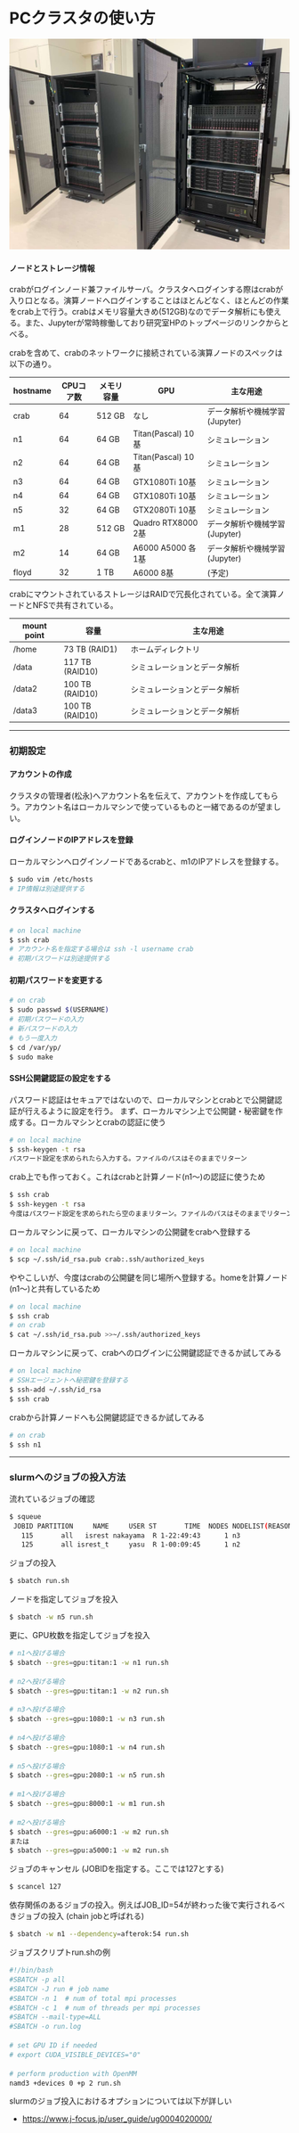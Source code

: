 # PCクラスタの使い方

![computer3](images/computer3.jpg)

#### ノードとストレージ情報

crabがログインノード兼ファイルサーバ。クラスタへログインする際はcrabが入り口となる。演算ノードへログインすることはほとんどなく、ほとんどの作業をcrab上で行う。crabはメモリ容量大きめ(512GB)なのでデータ解析にも使える。また、Jupyterが常時稼働しており研究室HPのトップページのリンクからとべる。

crabを含めて、crabのネットワークに接続されている演算ノードのスペックは以下の通り。

|  hostname  |  CPUコア数  |  メモリ容量   | GPU                 |   主な用途                               | 
|------------|------------|--------------|---------------------|-----------------------------------------|
|  crab      |  64        | 512 GB       | なし                | データ解析や機械学習(Jupyter)              | 
|  n1        |  64        | 64 GB        | Titan(Pascal) 10基  | シミュレーション                          | 
|  n2        |  64        | 64 GB        | Titan(Pascal) 10基  | シミュレーション                          | 
|  n3        |  64        | 64 GB        | GTX1080Ti     10基  | シミュレーション                          | 
|  n4        |  64        | 64 GB        | GTX1080Ti     10基  | シミュレーション                          | 
|  n5        |  32        | 64 GB        | GTX2080Ti     10基  | シミュレーション                          | 
|  m1        |  28        | 512 GB       | Quadro RTX8000 2基  | データ解析や機械学習(Jupyter)             |  
|  m2        |  14        | 64 GB        | A6000 A5000   各1基  | データ解析や機械学習(Jupyter)             | 
|  floyd     |  32        |  1 TB        | A6000          8基  | (予定)                                | 

crabにマウントされているストレージはRAIDで冗長化されている。全て演算ノードとNFSで共有されている。

|  mount point  |  容量           |   主な用途                                 | 
| ------------- | --------------  | ------------------------------------------|
|  /home        |  73 TB (RAID1)  | ホームディレクトリ　　　　 　　　　　　  　　　  | 
|  /data        |  117 TB (RAID10)| シミュレーションとデータ解析                 | 
|  /data2       |  100 TB (RAID10)| シミュレーションとデータ解析                 | 
|  /data3       |  100 TB (RAID10)| シミュレーションとデータ解析                 | 

---

### 初期設定

#### アカウントの作成

クラスタの管理者(松永)へアカウント名を伝えて、アカウントを作成してもらう。アカウント名はローカルマシンで使っているものと一緒であるのが望ましい。

#### ログインノードのIPアドレスを登録

ローカルマシンへログインノードであるcrabと、m1のIPアドレスを登録する。
```bash
$ sudo vim /etc/hosts
# IP情報は別途提供する
```

#### クラスタへログインする

```bash
# on local machine
$ ssh crab
# アカウント名を指定する場合は ssh -l username crab
# 初期パスワードは別途提供する
```

#### 初期パスワードを変更する

```bash
# on crab
$ sudo passwd $(USERNAME)
# 初期パスワードの入力
# 新パスワードの入力
# もう一度入力
$ cd /var/yp/
$ sudo make
```

#### SSH公開鍵認証の設定をする

パスワード認証はセキュアではないので、ローカルマシンとcrabとで公開鍵認証が行えるように設定を行う。
まず、ローカルマシン上で公開鍵・秘密鍵を作成する。ローカルマシンとcrabの認証に使う
```bash
# on local machine
$ ssh-keygen -t rsa
パスワード設定を求められたら入力する。ファイルのパスはそのままでリターン
```

crab上でも作っておく。これはcrabと計算ノード(n1〜)の認証に使うため
```bash
$ ssh crab
$ ssh-keygen -t rsa
今度はパスワード設定を求められたら空のままリターン。ファイルのパスはそのままでリターン
```

ローカルマシンに戻って、ローカルマシンの公開鍵をcrabへ登録する
```bash
# on local machine
$ scp ~/.ssh/id_rsa.pub crab:.ssh/authorized_keys
```

ややこしいが、今度はcrabの公開鍵を同じ場所へ登録する。homeを計算ノード(n1〜)と共有しているため
```bash
# on local machine
$ ssh crab
# on crab
$ cat ~/.ssh/id_rsa.pub >>~/.ssh/authorized_keys
```

ローカルマシンに戻って、crabへのログインに公開鍵認証できるか試してみる
```bash
# on local machine
# SSHエージェントへ秘密鍵を登録する
$ ssh-add ~/.ssh/id_rsa
$ ssh crab
```

crabから計算ノードへも公開鍵認証できるか試してみる
```bash
# on crab
$ ssh n1
```

---

### slurmへのジョブの投入方法

流れているジョブの確認

```bash
$ squeue 
 JOBID PARTITION     NAME     USER ST       TIME  NODES NODELIST(REASON)
   115       all   isrest nakayama  R 1-22:49:43      1 n3
   125       all isrest_t     yasu  R 1-00:09:45      1 n2
```

ジョブの投入
```bash
$ sbatch run.sh
```

ノードを指定してジョブを投入
```bash
$ sbatch -w n5 run.sh
```

更に、GPU枚数を指定してジョブを投入
```bash
# n1へ投げる場合
$ sbatch --gres=gpu:titan:1 -w n1 run.sh

# n2へ投げる場合
$ sbatch --gres=gpu:titan:1 -w n2 run.sh

# n3へ投げる場合
$ sbatch --gres=gpu:1080:1 -w n3 run.sh

# n4へ投げる場合
$ sbatch --gres=gpu:1080:1 -w n4 run.sh

# n5へ投げる場合
$ sbatch --gres=gpu:2080:1 -w n5 run.sh

# m1へ投げる場合
$ sbatch --gres=gpu:8000:1 -w m1 run.sh

# m2へ投げる場合
$ sbatch --gres=gpu:a6000:1 -w m2 run.sh
または
$ sbatch --gres=gpu:a5000:1 -w m2 run.sh
```

ジョブのキャンセル (JOBIDを指定する。ここでは127とする)
```bash
$ scancel 127
```

依存関係のあるジョブの投入。例えばJOB_ID=54が終わった後で実行されるべきジョブの投入 (chain jobと呼ばれる)
```bash
$ sbatch -w n1 --dependency=afterok:54 run.sh
```

ジョブスクリプトrun.shの例
```bash
#!/bin/bash
#SBATCH -p all
#SBATCH -J run # job name
#SBATCH -n 1  # num of total mpi processes
#SBATCH -c 1  # num of threads per mpi processes
#SBATCH --mail-type=ALL
#SBATCH -o run.log

# set GPU ID if needed
# export CUDA_VISIBLE_DEVICES="0"

# perform production with OpenMM
namd3 +devices 0 +p 2 run.sh
```

slurmのジョブ投入におけるオプションについては以下が詳しい

- https://www.j-focus.jp/user_guide/ug0004020000/


